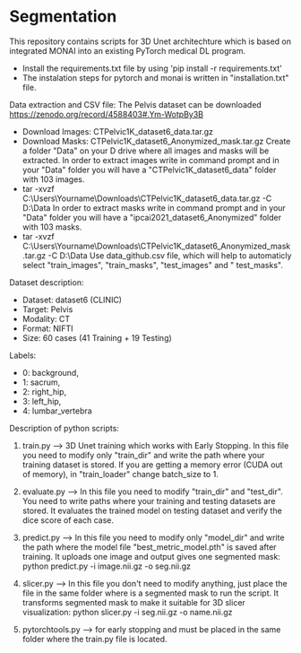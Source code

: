 # Segmentation

This repository contains scripts for 3D Unet architechture which is based on integrated MONAI into an existing PyTorch medical DL program. 

* Install the requirements.txt file by using 'pip install -r requirements.txt'
* The instalation steps for pytorch and monai is written in "installation.txt" file.

Data extraction and CSV file:
The Pelvis dataset can be downloaded https://zenodo.org/record/4588403#.Ym-WotpBy3B
* Download Images: CTPelvic1K_dataset6_data.tar.gz
* Download Masks: CTPelvic1K_dataset6_Anonymized_mask.tar.gz
Create a folder "Data" on your D drive where all images and masks will be extracted. 
In order to extract images write in command prompt and in your "Data" folder you will have a "CTPelvic1K_dataset6_data" folder with 103 images.
* tar -xvzf C:\Users\Yourname\Downloads\CTPelvic1K_dataset6_data.tar.gz -C D:\Data
In order to extract masks write in command prompt and in your "Data" folder you will have a "ipcai2021_dataset6_Anonymized" folder with 103 masks.
* tar -xvzf C:\Users\Yourname\Downloads\CTPelvic1K_dataset6_Anonymized_mask.tar.gz -C D:\Data
Use data_github.csv file, which will help to automaticly select "train_images", "train_masks", "test_images" and "	test_masks".


Dataset description:
* Dataset: dataset6 (CLINIC) 
* Target: Pelvis
* Modality: CT
* Format: NIFTI
* Size: 60 cases (41 Training + 19 Testing)

Labels: 
* 0: background, 
* 1: sacrum, 
* 2: right_hip, 
* 3: left_hip, 
* 4: lumbar_vertebra    




Description of python scripts:

1) train.py --> 3D Unet training which works with Early Stopping. In this file you need to modify only "train_dir" and write the path where your training dataset is stored. If you are getting a memory error (CUDA out of memory), in "train_loader" change batch_size to 1.

2) evaluate.py --> In this file you need to modify "train_dir" and "test_dir". You need to write paths where your training and testing datasets are stored. It evaluates the trained model on testing dataset and verify the dice score of each case. 
 
3) predict.py --> In this file you need to modify only "model_dir" and write the path where the model file "best_metric_model.pth" is saved after training. It uploads one image and output gives one segmented mask: 
python predict.py -i image.nii.gz -o seg.nii.gz
     
4) slicer.py -->  In this file you don't need to modify anything, just place the file in the same folder where is a segmented mask to run the script. It transforms segmented mask to make it suitable for 3D slicer visualization: 
python slicer.py -i seg.nii.gz -o name.nii.gz

5) pytorchtools.py --> for early stopping and must be placed in the same folder where the train.py file is located. 
